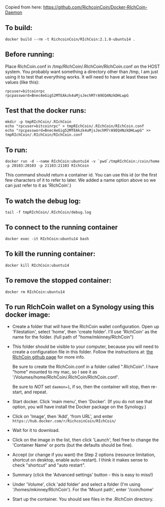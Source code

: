 Copied from here: 
   https://github.com/RichcoinCoin/Docker-RIchCoin-Daemon

To build:
---
    docker build --rm -t RichcoinCoin/RIchCoin:2.1.0-ubuntu14 .


Before running:
---
Place RIchCoin.conf in /tmp/RIchCoin/.RIchCoin/RIchCoin.conf on the HOST system. You probably want something a directory other than /tmp, I am just using it to test that everything works. It will need to have at least these two values (like this):

    rpcuser=bitcoinrpc
    rpcpassword=Bnec4eGig52MTEAkzk4uMjsJechM7rA9EQ4NzkDHLwpG


Test that the docker runs:
---
    mkdir -p tmpRIchCoin/.RIchCoin
    echo "rpcuser=bitcoinrpc" > tmpRIchCoin/.RIchCoin/RIchCoin.conf
    echo "rpcpassword=Bnec4eGig52MTEAkzk4uMjsJechM7rA9EQ4NzkDHLwpG" >> tmpRIchCoin/.RIchCoin/RIchCoin.conf


To run:
---
    docker run -d --name RIchCoin:ubuntu14 -v `pwd`/tmpRIchCoin:/coin/home -p 20103:20103 -p 21103:21103 RIchCoin

This command should return a container id. You can use this id (or the first few characters of it to refer to later. We added a name option above so we can just refer to it as 'RIchCoin'.)

To watch the debug log:
---
    tail -f tmpRIchCoin/.RIchCoin/debug.log

To connect to the running container
---
    docker exec -it RIchCoin:ubuntu14 bash

To kill the running container:
---
    docker kill RIchCoin:ubuntu14

To remove the stopped container:
---
    docker rm RIchCoin:ubuntu14


To run RIchCoin wallet on a Synology using this docker image:
---
* Create a folder that will have the RIchCoin wallet configuration. Open up 'Filestation', select 'home', then 'create folder'. I'll use 'RIchCoin' as the name for the folder. (full path of "home/mkinney/RIchCoin")

* This folder should be visible to your computer, because you will need to create a configuration file in this folder. Follow the instructions at: [the RIchCoin github page](https://github.com/RichcoinCoin/richcoin) for more info. 

    Be sure to create the RIchCoin.conf in a folder called ".RIchCoin". I have "home" mounted to my mac, so I see it as '/Volumes/home/RIchCoin/.RIchCoin/RIchCoin.conf'. 
    
    Be sure to *NOT* set ```daemon=1```, if so, then the container will stop, then re-start, and repeat.
    
* Start docker. Click 'main menu', then 'Docker'. (If you do not see that option, you will have install the Docker package on the Synology.)

* Click on 'Image', then 'Add', 'from URL', and enter ```https://hub.docker.com/r/RichcoinCoin/RIchCoin/```

* Wait for it to download.

* Click on the image in the list, then click 'Launch', feel free to change the 'Container Name' or ports (but the defaults should be fine).

* Accept (or change if you want) the Step 2 options (resource limitation, shortcut on desktop, enable auto-restart). I think it makes sense to check "shortcut" and "auto restart".

* Summary (click the 'Advanced settings' button - this is easy to miss!)

* Under 'Volume', click 'add folder' and select a folder (I'm using '/homes/mkinney/RIchCoin'). For the 'Mount path', enter '/coin/home'

* Start up the container. You should see files in the .RIchCoin directory.
